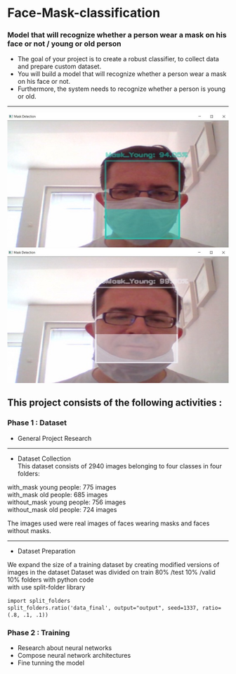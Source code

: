 # Face-Mask-classification
### Model that will recognize whether a person wear a mask on his face or not / young or old person 
- The goal of your project is to create a robust classifier, to collect data and prepare custom dataset.  
- You will build a model that will recognize whether a person wear a mask on his face or not.  
- Furthermore, the system needs to recognize whether a person is young or old. 
_______________________________________________________________________________
![MaskYoung](MaskYoung.jpg)  
![NoMaskYoung](NoMaskYoung.jpg) 
## This project consists of the following activities :
### Phase 1 : Dataset
- General Project Research  
_________________________________________________________________________________
- Dataset Collection  
This dataset consists of 2940 images belonging to four classes in four folders:

with_mask young people: 775 images  
with_mask old people: 685 images  
without_mask young people: 756 images  
without_mask old people: 724 images  

The images used were real images of faces wearing masks and faces without masks.
_____________________________________________________________________________________
- Dataset Preparation  

We expand the size of a training dataset by creating modified versions of images in the dataset 
Dataset was divided on train 80% /test 10% /valid 10% folders with python code   
with use split-folder library  
```
import split_folders
split_folders.ratio('data_final', output="output", seed=1337, ratio=(.8, .1, .1))
```

### Phase 2 : Training
- Research about neural networks  
- Compose neural network architectures  
- Fine tunning the model 
